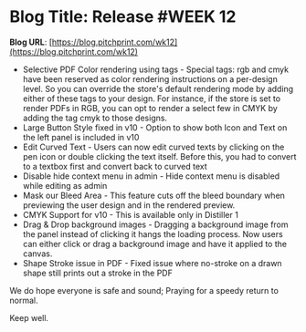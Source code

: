 # **Blog Title**: Release #WEEK 12

**Blog URL**: [https://blog.pitchprint.com/wk12](https://blog.pitchprint.com/wk12)

 * Selective PDF Color rendering using tags - Special tags: rgb and cmyk have been reserved as color rendering instructions on a per-design
   level. So you can override the store's default rendering mode by adding either of these tags to your design. For instance, if the store
   is set to render PDFs in RGB, you can opt to render a select few in CMYK by adding the tag cmyk to those designs.
 * Large Button Style fixed in v10 - Option to show both Icon and Text on the left panel is included in v10
 * Edit Curved Text - Users can now edit curved texts by clicking on the pen icon or double clicking the text itself. Before this, you had
   to convert to a textbox first and convert back to curved text
 * Disable hide context menu in admin - Hide context menu is disabled while editing as admin
 * Mask our Bleed Area - This feature cuts off the bleed boundary when previewing the user design and in the rendered preview.
 * CMYK Support for v10 - This is available only in Distiller 1
 * Drag & Drop background images - Dragging a background image from the panel instead of clicking it hangs the loading process. Now users
   can either click or drag a background image and have it applied to the canvas.
 * Shape Stroke issue in PDF - Fixed issue where no-stroke on a drawn shape still prints out a stroke in the PDF

We do hope everyone is safe and sound; Praying for a speedy return to normal.

Keep well.

